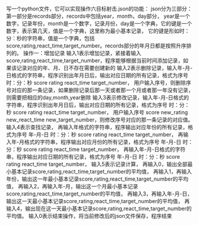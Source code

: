 写一个python文件，它可以实现操作六目标射击.json的功能：
json分为三部分：第一部分是records部分，records中包括year，month，day部分，
year是一个数字，记录年份，month是一个数字，记录月份，day是一个字典，它的键是一个数字，表示第几天，值是一个字典，这里称为最小基本记录，
它的键是形如时：分：秒的字符串，值是一个字典，包括score,rating,react_time,target_number。records部分的年月日都是按照升序排列的。
操作一：增加记录
输入1表示增加记录，紧接着输入score,rating,react_time,target_number，程序能够根据当前时间添加记录，如果该记录对应的年、月、日不存在需要创建新的
输入2表示删除记录，输入年-月-日格式的字符串，程序识别出年月日后，输出对应日期的所有记录，格式为序号 时：分：秒 score rating react_time target_number，
用户输入序号，则删除序号对应的那一条记录，如果删除记录后那一天或者那一个月或者那一年没有记录，则需要把相应的day,month,year删除
输入3表示修改记录，输入年-月-日格式的字符串，程序识别出年月日后，输出对应日期的所有记录，格式为序号 时：分：秒 score rating react_time target_number，
用户输入序号 score new_rating new_react_time new_target_number，则修改序号对应的那一条记录的对应值。
输入4表示查找记录，
再输入年格式的字符串，程序输出对应年份的所有记录，格式为序号 年-月-日 时：分：秒 score rating react_time target_number，
再输入年-月格式的字符串，程序输出对应月份的所有记录，格式为序号 年-月-日 时：分：秒 score rating react_time target_number，
再输入年-月-日格式的字符串，程序输出对应日期的所有记录，格式为序号 年-月-日 时：分：秒 score rating react_time target_number，
输入5表示记录计算，
再输入0，输出全部最小基本记录score,rating,react_time,target_number的平均值，
再输入1，再输入年份，输出这一年最小基本记录score,rating,react_time,target_number的平均值，
再输入2，再输入年-月，输出这一个月最小基本记录score,rating,react_time,target_number的平均值，
再输入3，再输入年-月-日，输出这一天最小基本记录score,rating,react_time,target_number的平均值，
再输入4，输出现在这一天最小基本记录score,rating,react_time,target_number的平均值。
输入0表示结束操作，将当前修改后的json文件保存，程序结束
